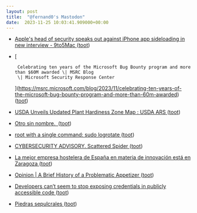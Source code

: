```yaml
---
layout: post
title:  "@fernand0's Mastodon"
date:  2023-11-25 10:03:41.909000+00:00
---
```

*  [Apple's head of security speaks out against iPhone app sideloading in new interview - 9to5Mac ](https://9to5mac.com/2023/11/18/apple-head-of-security-iphone-app-sideloading) ([toot](https://mastodon.social/@fernand0/111470616373297592))
*  [
        
        Celebrating ten years of the Microsoft Bug Bounty program and more than $60M awarded \| MSRC Blog
        \| Microsoft Security Response Center 
        
     ](https://msrc.microsoft.com/blog/2023/11/celebrating-ten-years-of-the-microsoft-bug-bounty-program-and-more-than-60m-awarded) ([toot](https://mastodon.social/@fernand0/111470505301042418))
*  [USDA Unveils Updated Plant Hardiness Zone Map : USDA ARS ](https://www.ars.usda.gov/news-events/news/research-news/2023/usda-unveils-updated-plant-hardiness-zone-map) ([toot](https://mastodon.social/@fernand0/111468918826802309))
*  [Otro sin nombre.  ](https://avecesunafoto.wordpress.com/2023/11/24/otro-sin-nombre) ([toot](https://mastodon.social/@fernand0/111466920927581659))
*  [root with a single command: sudo logrotate ](https://joshua.hu/gaining-root-with-logrotate-sudo-ubunt) ([toot](https://mastodon.social/@fernand0/111466890449084794))
*  [CYBERSECURITY ADVISORY. Scattered Spider   ](https://www.cisa.gov/news-events/cybersecurity-advisories/aa23-320a) ([toot](https://mastodon.social/@fernand0/111466767523822044))
*  [La mejor empresa hostelera de España en materia de innovación está en Zaragoza ](https://aragondigital.es/economia/2023/11/07/la-mejor-empresa-hostelera-de-espana-en-materia-de-innovacion-esta-en-zaragoza) ([toot](https://mastodon.social/@fernand0/111466489223939070))
*  [Opinion \| A Brief History of a Problematic Appetizer ](https://www.nytimes.com/2023/10/22/opinion/calamari-squid-restaurants-china.htm) ([toot](https://mastodon.social/@fernand0/111466313755605448))
*  [Developers can’t seem to stop exposing credentials in publicly accessible code ](https://arstechnica.com/security/2023/11/developers-cant-seem-to-stop-exposing-credentials-in-publicly-accessible-code) ([toot](https://mastodon.social/@fernand0/111465476435788986))
*  [Piedras sepulcrales ](https://www.flickr.com/photos/fernand0/53339802070) ([toot](https://mastodon.social/@fernand0/111465254006394849))
